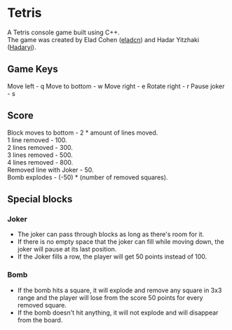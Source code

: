 # Tetris
A Tetris console game built using C++.  
The game was created by Elad Cohen ([eladcn](https://www.github.com/eladcn)) and Hadar Yitzhaki ([Hadaryi](https://www.github.com/Hadaryi)).

## Game Keys
Move left - q
Move to bottom - w
Move right - e
Rotate right - r
Pause joker - s

## Score
Block moves to bottom - 2 * amount of lines moved.  
1 line removed - 100.  
2 lines removed - 300.  
3 lines removed - 500.  
4 lines removed - 800.  
Removed line with Joker - 50.  
Bomb explodes - (-50) * (number of removed squares).
	
## Special blocks
### Joker
* The joker can pass through blocks as long as there's room for it.
* If there is no empty space that the joker can fill while moving down, the joker will pause at its last position.
* If the Joker fills a row, the player will get 50 points instead of 100.
### Bomb
* If the bomb hits a square, it will explode and remove any square in 3x3 range and the player will lose from the score 50 points for every removed square.
* If the bomb doesn't hit anything, it will not explode and will disappear from the board.
